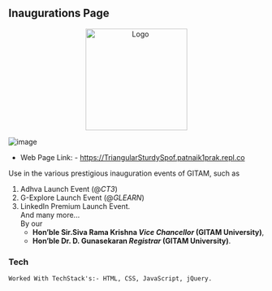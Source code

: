
## Inaugurations Page

<p align="center">
  <a href="#">
    <img src="https://user-images.githubusercontent.com/70446767/148781134-6941d8da-1519-4285-bb3e-d92e8fc75eb7.png" alt="Logo" width="200" height="200"> 
  </a>
</p>

![image](https://user-images.githubusercontent.com/64550298/172690203-3efcd855-b61a-495c-bd74-aa3b2db74264.png)

* Web Page Link: - https://TriangularSturdySpof.patnaik1prak.repl.co <br>


Use in the various prestigious inauguration events of GITAM, such as  <br>
1. Adhva Launch Event (@_CT3_)
2. G-Explore Launch Event (@_GLEARN_)
3. LinkedIn Premium Launch Event. <br>
And many more...  <br>
By our 
	- **Hon’ble Sir.Siva Rama Krishna _Vice Chancellor_ (GITAM University)**, 
	- **Hon’ble Dr. D. Gunasekaran _Registrar_ (GITAM University)**.

### Tech
```
Worked With TechStack's:- HTML, CSS, JavaScript, jQuery.
```
